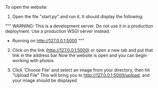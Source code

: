 To open the website:

1) Open the file "start.py" and run it. It should display the following:

"""
WARNING: This is a development server. Do not use it in a production deployment. Use a production WSGI server instead.
 * Running on http://127.0.0.1:5000
"""

2) Click on the link (http://127.0.0.1:5000) or open a new tab and put that link in the address bar
Now the website is open and you can begin working with photos

3)  Click 'Choose File' and select an image from your directory, then hit "Upload File"
This will bring you to http://127.0.0.1:5000/upload, and your image should be displayed
